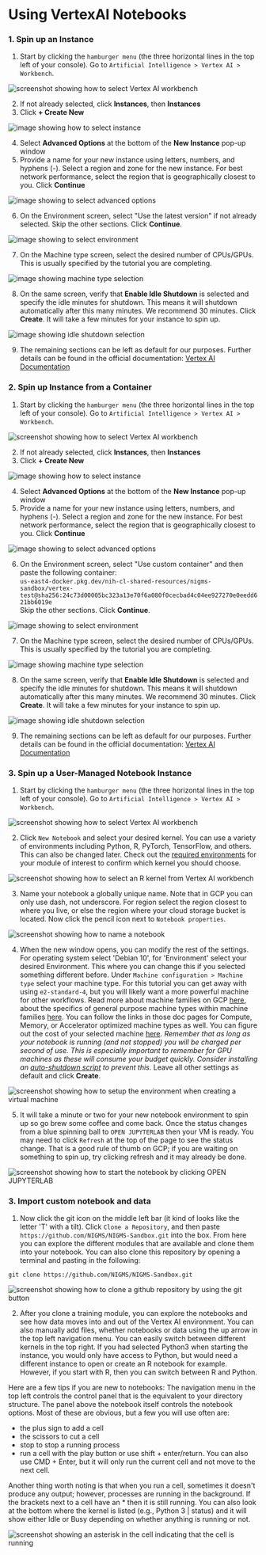 # Using VertexAI Notebooks

### 1. Spin up an Instance
1. Start by clicking the `hamburger menu` (the three horizontal lines in the top left of your console). Go to `Artificial Intelligence > Vertex AI > Workbench`. 

![screenshot showing how to select Vertex AI workbench](/images/1_select_vertexAI.png)

2. If not already selected, click **Instances**, then **Instances**
3. Click **+ Create New**

![image showing how to select instance](/images/images_for_creating_GCP_instances/2_select_workbench_instance.png)

4. Select **Advanced Options** at the bottom of the **New Instance** pop-up window
5. Provide a name for your new instance using letters, numbers, and hyphens (-). Select a region and zone for the new instance. For best network performance, select the region that is geographically closest to you.  Click **Continue**

![image showing to select advanced options](/images/images_for_creating_GCP_instances/3_select_advanced_options.png)

6. On the Environment screen, select "Use the latest version" if not already selected. Skip the other sections. Click **Continue**.

![image showing to select environment](/images/images_for_creating_GCP_instances/4_instance_environment.png) 

7. On the Machine type screen, select the desired number of CPUs/GPUs. This is usually specified by the tutorial you are completing.

![image showing machine type selection](/images/images_for_creating_GCP_instances/5_instance_machine_type.png)

8. On the same screen, verify that **Enable Idle Shutdown** is selected and specify the idle minutes for shutdown. This means it will shutdown automatically after this many minutes. We recommend 30 minutes. Click **Create**.  It will take a few minutes for your instance to spin up.

![image showing idle shutdown selection](/images/images_for_creating_GCP_instances/6_instance_idle_shutdown.png) 

9. The remaining sections can be left as default for our purposes.  Further details can be found in the official documentation: [Vertex AI Documentation](https://cloud.google.com/vertex-ai/docs/workbench/instances/create)

### 2. Spin up Instance from a Container
1. Start by clicking the `hamburger menu` (the three horizontal lines in the top left of your console). Go to `Artificial Intelligence > Vertex AI > Workbench`. 

![screenshot showing how to select Vertex AI workbench](/images/1_select_vertexAI.png)

2. If not already selected, click **Instances**, then **Instances**
3. Click **+ Create New**

![image showing how to select instance](/images/images_for_creating_GCP_instances/2_select_workbench_instance.png)

4. Select **Advanced Options** at the bottom of the **New Instance** pop-up window
5. Provide a name for your new instance using letters, numbers, and hyphens (-). Select a region and zone for the new instance. For best network performance, select the region that is geographically closest to you.  Click **Continue**

![image showing to select advanced options](/images/images_for_creating_GCP_instances/3_select_advanced_options.png)

6. On the Environment screen, select "Use custom container" and then paste the following container: \
`us-east4-docker.pkg.dev/nih-cl-shared-resources/nigms-sandbox/vertex-test@sha256:24c73d00005bc323a13e70f6a080f0cecbad4c04ee927270e0eedd621bb6019e` \
 Skip the other sections. Click **Continue**.

![image showing to select environment](/images/images_for_creating_GCP_instances/custom_container.png) 

7. On the Machine type screen, select the desired number of CPUs/GPUs. This is usually specified by the tutorial you are completing.

![image showing machine type selection](/images/images_for_creating_GCP_instances/5_instance_machine_type.png)

8. On the same screen, verify that **Enable Idle Shutdown** is selected and specify the idle minutes for shutdown. This means it will shutdown automatically after this many minutes. We recommend 30 minutes. Click **Create**.  It will take a few minutes for your instance to spin up.

![image showing idle shutdown selection](/images/images_for_creating_GCP_instances/6_instance_idle_shutdown.png) 

9. The remaining sections can be left as default for our purposes.  Further details can be found in the official documentation: [Vertex AI Documentation](https://cloud.google.com/vertex-ai/docs/workbench/instances/create)

### 3. Spin up a User-Managed Notebook Instance
1. Start by clicking the `hamburger menu` (the three horizontal lines in the top left of your console). Go to `Artificial Intelligence > Vertex AI > Workbench`. 

![screenshot showing how to select Vertex AI workbench](/images/1_select_vertexAI.png)

2. Click `New Notebook` and select your desired kernel. You can use a variety of environments including Python, R, PyTorch, TensorFlow, and others. This can also be changed later. Check out the [required environments](https://github.com/NIGMS/NIGMS-Sandbox/tree/main#cloud-module-prerequisites) for your module of interest to confirm which kernel you should choose.

![screenshot showing how to select an R kernel from Vertex AI workbench](/images/2_select_kernel_R.png)

3. Name your notebook a globally unique name. Note that in GCP you can only use dash, not underscore. For region select the region closest to where you live, or else the region where your cloud storage bucket is located. Now click the pencil icon next to `Notebook properties`.

![screenshot showing how to name a notebook](/images/3_name_notebook.png)

4. When the new window opens, you can modify the rest of the settings. For operating system select 'Debian 10', for 'Environment' select your desired Environment. This where you can change this if you selected something different before. Under `Machine configuration > Machine type` select your machine type. For this tutorial you can get away with using `e2-standard-4`, but you will likely want a more powerful machine for other workflows. Read more about machine families on GCP [here](https://cloud.google.com/compute/docs/machine-types), about the specifics of general purpose machine types within machine families [here](https://cloud.google.com/compute/docs/general-purpose-machines). You can follow the links in those doc pages for Compute, Memory, or Accelerator optimized machine types as well. You can figure out the cost of your selected machine [here](https://cloud.google.com/compute/all-pricing). _Remember that as long as your notebook is running (and not stopped) you will be charged per second of use. This is especially important to remember for GPU machines as these will consume your budget quickly. Consider installing an [auto-shutdown script](/docs/compute-engine-idle-shutdown.md) to prevent this._ Leave all other settings as default and click **Create**.

![screenshot showing how to setup the environment when creating a virtual machine](/images/4_select_environment.png)

5. It will take a minute or two for your new notebook environment to spin up so go brew some coffee and come back. Once the status changes from a blue spinning ball to `OPEN JUPYTERLAB` then your VM is ready. You may need to click `Refresh` at the top of the page to see the status change. That is a good rule of thumb on GCP; if you are waiting on something to spin up, try clicking refresh and it may already be done. 

![screenshot showing how to start the notebook by clicking OPEN JUPYTERLAB](/images/5_launch_notebooks.png)


### 3. Import custom notebook and data

1. Now click the git icon on the middle left bar (it kind of looks like the letter 'T' with a tilt). Click `Clone a Repository`, and then paste `https://github.com/NIGMS/NIGMS-Sandbox.git` into the box. From here you can explore the different modules that are available and clone them into your notebook. You can also clone this repository by opening a terminal and pasting in the following:

```
git clone https://github.com/NIGMS/NIGMS-Sandbox.git
```

![screenshot showing how to clone a github repository by using the git button](/images/1_clone_repo_gcp.png)

2. After you clone a training module, you can explore the notebooks and see how data moves into and out of the Vertex AI environment. You can also manually add files, whether notebooks or data using the up arrow in the top left navigation menu. You can easily switch between different kernels in the top right. If you had selected Python3 when starting the instance, you would only have access to Python, but would need a different instance to open or create an R notebook for example. However, if you start with R, then you can switch between R and Python.

Here are a few tips if you are new to notebooks: The navigation menu in the top left controls the control panel that is the equivalent to your directory structure. The panel above the notebook itself controls the notebook options. Most of these are obvious, but a few you will use often are:
+ the plus sign to add a cell
+ the scissors to cut a cell
+ stop to stop a running process
+ run a cell with the play button or use shift + enter/return. You can also use CMD + Enter, but it will only run the current cell and not move to the next cell. 

Another thing worth noting is that when you run a cell, sometimes it doesn't produce any output; however, processes are running in the background. If the brackets next to a cell have an * then it is still running. You can also look at the bottom where the kernel is listed (e.g., Python 3 | status) and it will show either Idle or Busy depending on whether anything is running or not. 

![screenshot showing an asterisk in the cell indicating that the cell is running](/images/3_busy_cell.png)

